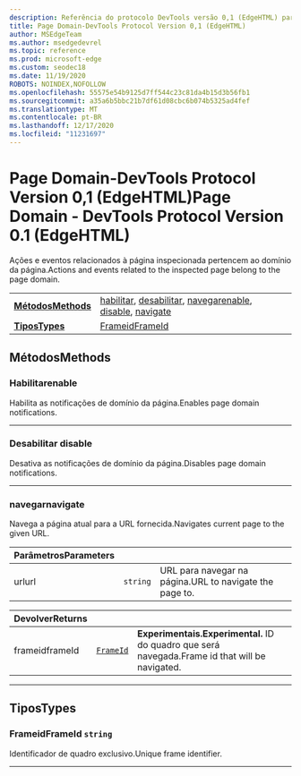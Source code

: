 ```yaml
---
description: Referência do protocolo DevTools versão 0,1 (EdgeHTML) para o domínio da página. Ações e eventos relacionados à página inspecionada pertencem ao domínio da página.
title: Page Domain-DevTools Protocol Version 0,1 (EdgeHTML)
author: MSEdgeTeam
ms.author: msedgedevrel
ms.topic: reference
ms.prod: microsoft-edge
ms.custom: seodec18
ms.date: 11/19/2020
ROBOTS: NOINDEX,NOFOLLOW
ms.openlocfilehash: 55575e54b9125d7ff544c23c81da4b15d3b56fb1
ms.sourcegitcommit: a35a6b5bbc21b7df61d08cbc6b074b5325ad4fef
ms.translationtype: MT
ms.contentlocale: pt-BR
ms.lasthandoff: 12/17/2020
ms.locfileid: "11231697"
---
```

# <span data-ttu-id="54fb3-104">Page Domain-DevTools Protocol Version 0,1 (EdgeHTML)</span><span class="sxs-lookup"><span data-stu-id="54fb3-104">Page Domain - DevTools Protocol Version 0.1 (EdgeHTML)</span></span>  

<span data-ttu-id="54fb3-105">Ações e eventos relacionados à página inspecionada pertencem ao domínio da página.</span><span class="sxs-lookup"><span data-stu-id="54fb3-105">Actions and events related to the inspected page belong to the page domain.</span></span>

| | |
|-|-|
| [**<span data-ttu-id="54fb3-106">Métodos</span><span class="sxs-lookup"><span data-stu-id="54fb3-106">Methods</span></span>**](#methods) | <span data-ttu-id="54fb3-107">[habilitar](#enable), [desabilitar](#disable), [navegar](#navigate)</span><span class="sxs-lookup"><span data-stu-id="54fb3-107">[enable](#enable), [disable](#disable), [navigate](#navigate)</span></span> |
| [**<span data-ttu-id="54fb3-108">Tipos</span><span class="sxs-lookup"><span data-stu-id="54fb3-108">Types</span></span>**](#types) | [<span data-ttu-id="54fb3-109">Frameid</span><span class="sxs-lookup"><span data-stu-id="54fb3-109">FrameId</span></span>](#frameid) |
## <span data-ttu-id="54fb3-110">Métodos</span><span class="sxs-lookup"><span data-stu-id="54fb3-110">Methods</span></span>

### <span data-ttu-id="54fb3-111">Habilitar</span><span class="sxs-lookup"><span data-stu-id="54fb3-111">enable</span></span>
<span data-ttu-id="54fb3-112">Habilita as notificações de domínio da página.</span><span class="sxs-lookup"><span data-stu-id="54fb3-112">Enables page domain notifications.</span></span>


---

### <span data-ttu-id="54fb3-113">Desabilitar </span><span class="sxs-lookup"><span data-stu-id="54fb3-113">disable</span></span>
<span data-ttu-id="54fb3-114">Desativa as notificações de domínio da página.</span><span class="sxs-lookup"><span data-stu-id="54fb3-114">Disables page domain notifications.</span></span>


---

### <span data-ttu-id="54fb3-115">navegar</span><span class="sxs-lookup"><span data-stu-id="54fb3-115">navigate</span></span>
<span data-ttu-id="54fb3-116">Navega a página atual para a URL fornecida.</span><span class="sxs-lookup"><span data-stu-id="54fb3-116">Navigates current page to the given URL.</span></span>

<table>
    <thead>
        <tr>
            <th><span data-ttu-id="54fb3-117">Parâmetros</span><span class="sxs-lookup"><span data-stu-id="54fb3-117">Parameters</span></span></th>
            <th></th>
            <th></th>
        </tr>
    </thead>
    <tbody>
        <tr>
            <td><span data-ttu-id="54fb3-118">url</span><span class="sxs-lookup"><span data-stu-id="54fb3-118">url</span></span></td>
            <td><code class="flyout">string</code></td>
            <td><span data-ttu-id="54fb3-119">URL para navegar na página.</span><span class="sxs-lookup"><span data-stu-id="54fb3-119">URL to navigate the page to.</span></span></td>
        </tr>
    </tbody>
</table>
<table>
    <thead>
        <tr>
            <th><span data-ttu-id="54fb3-120">Devolver</span><span class="sxs-lookup"><span data-stu-id="54fb3-120">Returns</span></span></th>
            <th></th>
            <th></th>
        </tr>
    </thead>
    <tbody>
        <tr>
            <td><span data-ttu-id="54fb3-121">frameid</span><span class="sxs-lookup"><span data-stu-id="54fb3-121">frameId</span></span></td>
            <td><a href="#frameid"><code class="flyout">FrameId</code></a></td>
            <td><span><b><span data-ttu-id="54fb3-122">Experimentais.</span><span class="sxs-lookup"><span data-stu-id="54fb3-122">Experimental.</span></span> </b></span><span data-ttu-id="54fb3-123">ID do quadro que será navegada.</span><span class="sxs-lookup"><span data-stu-id="54fb3-123">Frame id that will be navigated.</span></span></td>
        </tr>
    </tbody>
</table>

---

## <span data-ttu-id="54fb3-124">Tipos</span><span class="sxs-lookup"><span data-stu-id="54fb3-124">Types</span></span>

### <a name="frameid"></a> <span data-ttu-id="54fb3-125">Frameid</span><span class="sxs-lookup"><span data-stu-id="54fb3-125">FrameId</span></span> `string`

<span data-ttu-id="54fb3-126">Identificador de quadro exclusivo.</span><span class="sxs-lookup"><span data-stu-id="54fb3-126">Unique frame identifier.</span></span>


---
